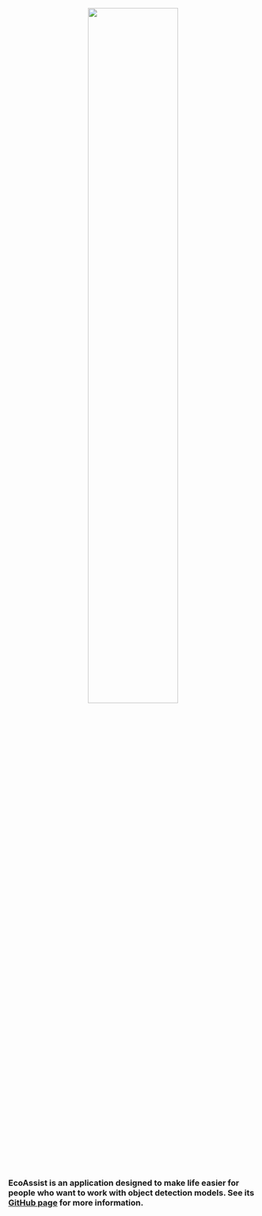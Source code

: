 <html>
  <head>
    <meta name="google-site-verification" content="Fa9AuK39hAqDGEC7hr32UtxcVsVJ-qLHsZ34C2brsd0" />
  </head>
  <p align="center">
    <img src="https://github.com/PetervanLunteren/EcoAssist/blob/main/imgs/logo_large.png" width=60% height="auto"/>
  </p>
</html>

### EcoAssist is an application designed to make life easier for people who want to work with object detection models. See its [GitHub page](https://github.com/PetervanLunteren/EcoAssist/blob/main/README.md) for more information.
